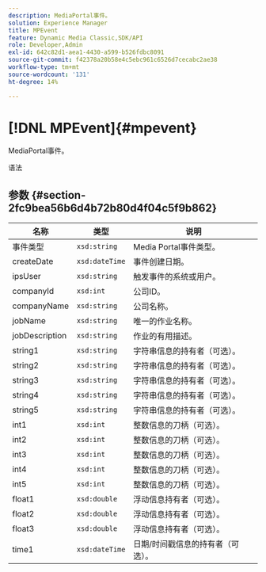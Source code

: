 ```yaml
---
description: MediaPortal事件。
solution: Experience Manager
title: MPEvent
feature: Dynamic Media Classic,SDK/API
role: Developer,Admin
exl-id: 642c82d1-aea1-4430-a599-b526fdbc8091
source-git-commit: f42378a20b58e4c5ebc961c6526d7cecabc2ae38
workflow-type: tm+mt
source-wordcount: '131'
ht-degree: 14%

---
```


# [!DNL MPEvent]{#mpevent}

MediaPortal事件。

语法

## 参数 {#section-2fc9bea56b6d4b72b80d4f04c5f9b862}

| 名称 | 类型 | 说明 |
|---|---|---|
| 事件类型 | `xsd:string` | Media Portal事件类型。 |
| createDate | `xsd:dateTime` | 事件创建日期。 |
| ipsUser | `xsd:string` | 触发事件的系统或用户。 |
| companyId | `xsd:int` | 公司ID。 |
| companyName | `xsd:string` | 公司名称。 |
| jobName | `xsd:string` | 唯一的作业名称。 |
| jobDescription | `xsd:string` | 作业的有用描述。 |
| string1 | `xsd:string` | 字符串信息的持有者（可选）。 |
| string2 | `xsd:string` | 字符串信息的持有者（可选）。 |
| string3 | `xsd:string` | 字符串信息的持有者（可选）。 |
| string4 | `xsd:string` | 字符串信息的持有者（可选）。 |
| string5 | `xsd:string` | 字符串信息的持有者（可选）。 |
| int1 | `xsd:int` | 整数信息的刀柄（可选）。 |
| int2 | `xsd:int` | 整数信息的刀柄（可选）。 |
| int3 | `xsd:int` | 整数信息的刀柄（可选）。 |
| int4 | `xsd:int` | 整数信息的刀柄（可选）。 |
| int5 | `xsd:int` | 整数信息的刀柄（可选）。 |
| float1 | `xsd:double` | 浮动信息持有者（可选）。 |
| float2 | `xsd:double` | 浮动信息持有者（可选）。 |
| float3 | `xsd:double` | 浮动信息持有者（可选）。 |
| time1 | `xsd:dateTime` | 日期/时间戳信息的持有者（可选）。 |
